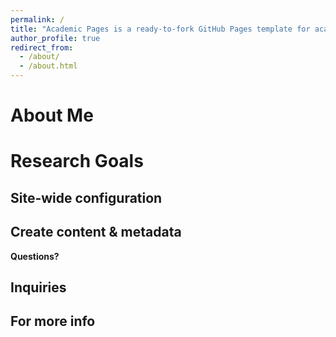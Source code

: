 ```yaml
---
permalink: /
title: "Academic Pages is a ready-to-fork GitHub Pages template for academic personal websites"
author_profile: true
redirect_from: 
  - /about/
  - /about.html
---
```


About Me
======


Research Goals
======


Site-wide configuration
------


Create content & metadata
------

**Questions?**



Inquiries
------


For more info
------

